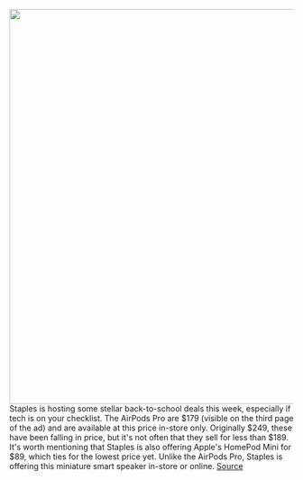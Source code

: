 <img src='https://cdn.vox-cdn.com/thumbor/5ajx3UFbCNqxXu4ypLSnJqQKv_k=/0x0:2040x1360/1200x800/filters:focal(857x517:1183x843)/cdn.vox-cdn.com/uploads/chorus_image/image/69632702/cwelch_191031_3763_0001.0.jpg' width='700px' /><br/>
Staples is hosting some stellar back-to-school deals this week, especially if tech is on your checklist. The AirPods Pro are $179 (visible on the third page of the ad) and are available at this price in-store only. Originally $249, these have been falling in price, but it's not often that they sell for less than $189. It's worth mentioning that Staples is also offering Apple's HomePod Mini for $89, which ties for the lowest price yet. Unlike the AirPods Pro, Staples is offering this miniature smart speaker in-store or online.
<a href='https://www.theverge.com/good-deals/2021/7/26/22593999/apple-airpods-pro-homepod-mini-brydge-ipad-surface-keyboard-deal-sale'> Source <a/>
